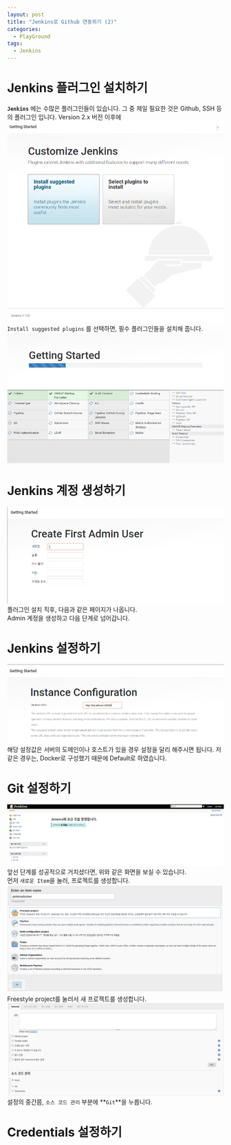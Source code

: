 ```yaml
---
layout: post
title: "Jenkins로 Github 연동하기 (2)"
categories:
  - PlayGround
tags:
  - Jenkins
---
```

# Jenkins 플러그인 설치하기
**`Jenkins`** 에는 수많은 플러그인들이 있습니다. 그 중 제일 필요한 것은 Github, SSH 등의 플러그인 입니다. Version 2.x 버전 이후에
![placeholder](/assets/image/Jenkins4.png "Jenkins4")  
`Install suggested plugins` 를 선택하면, 필수 플러그인들을 설치해 줍니다.  
![placeholder](/assets/image/Jenkins5.png "Jenkins5")  


# Jenkins 계정 생성하기
![placeholder](/assets/image/Jenkins6.png "Jenkins6")  
플러그인 설치 직후, 다음과 같은 페이지가 나옵니다.  
Admin 계정을 생성하고 다음 단계로 넘어갑니다.  

# Jenkins 설정하기
![placeholder](/assets/image/Jenkins7.png "Jenkins7")  
해당 설정값은 서버의 도메인이나 호스트가 있을 경우 설정을 달리 해주시면 됩니다. 저 같은 경우는, Docker로 구성했기 때문에 Default로 하였습니다.

# Git 설정하기
![placeholder](/assets/image/Jenkins8.png "Jenkins8")  
앞선 단계를 성공적으로 거치셨다면, 위와 같은 화면을 보실 수 있습니다.  
먼저 `새로운 Item`을 눌러, 프로젝트를 생성합니다.  
![placeholder](/assets/image/Jenkins9.png "Jenkins9")  
Freestyle project를 눌러서 새 프로젝트를 생성합니다.  
![placeholder](/assets/image/Jenkins10.png "Jenkins10")  
설정의 중간쯤, `소스 코드 관리` 부분에 **`Git`**을 누릅니다.  

# Credentials 설정하기

